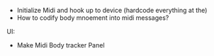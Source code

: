 - Initialize Midi and hook up to device (hardcode everything at the)
- How to codify body mnoement into midi messages?

UI:
- Make Midi Body tracker Panel